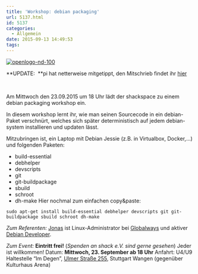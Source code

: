 ```yaml
---
title: 'Workshop: debian packaging'
url: 5137.html
id: 5137
categories:
  - Allgemein
date: 2015-09-13 14:49:53
tags:
---
```


[![openlogo-nd-100](https://blog.shackspace.de/wp-content/uploads/2015/09/openlogo-nd-100.png)](https://blog.shackspace.de/wp-content/uploads/2015/09/openlogo-nd-100.png)

**UPDATE:  **pi hat netterweise mitgetippt, den Mitschrieb findet ihr [hier](http://log.shackspace.de/post/130133788831/mitschrieb-debian-packaging)

&nbsp;

Am Mittwoch den 23.09.2015 um 18 Uhr lädt der shackspace zu einem debian packaging workshop ein.

In diesem workshop lernt ihr, wie man seinen Sourcecode in ein debian-Paket verschnürt, welches sich später deterministisch auf jedem debian-system installieren und updaten lässt.

<!--more-->

Mitzubringen ist, ein Laptop mit Debian Jessie (z.B. in Virtualbox, Docker,...) und folgenden Paketen:

*   build-essential
*   debhelper
*   devscripts
*   git
*   git-buildpackage
*   sbuild
*   schroot
*   dh-make
Hier nochmal zum einfachen copy&amp;paste:

` sudo apt-get install build-essential debhelper devscripts git git-buildpackage sbuild schroot dh-make `

_Zum Referenten:_
[Jonas](https://github.com/hggh) ist Linux-Administrator bei [Globalways](http://globalways.net) und aktiver [Debian Developer](https://qa.debian.org/developer.php?login=genannt%40debian.org).

_Zum Event:_
**Eintritt frei!** (_Spenden an shack e.V. sind gerne gesehen_) Jeder ist willkommen!
Datum: **Mittwoch, 23\. September ab 18 Uhr**
Anfahrt: U4/U9 Haltestelle “Im Degen”, [Ulmer Straße 255](https://blog.shackspace.de/?page_id=713), Stuttgart Wangen (gegenüber Kulturhaus Arena)